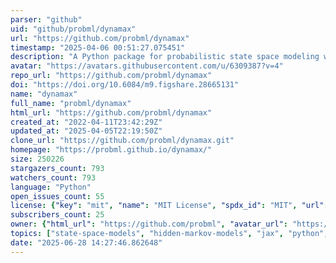 ```yaml
---
parser: "github"
uid: "github/probml/dynamax"
url: "https://github.com/probml/dynamax"
timestamp: "2025-04-06 00:51:27.075451"
description: "A Python package for probabilistic state space modeling with JAX"
avatar: "https://avatars.githubusercontent.com/u/6309387?v=4"
repo_url: "https://github.com/probml/dynamax"
doi: "https://doi.org/10.6084/m9.figshare.28665131"
name: "dynamax"
full_name: "probml/dynamax"
html_url: "https://github.com/probml/dynamax"
created_at: "2022-04-11T23:42:29Z"
updated_at: "2025-04-05T22:19:50Z"
clone_url: "https://github.com/probml/dynamax.git"
homepage: "https://probml.github.io/dynamax/"
size: 250226
stargazers_count: 793
watchers_count: 793
language: "Python"
open_issues_count: 55
license: {"key": "mit", "name": "MIT License", "spdx_id": "MIT", "url": "https://api.github.com/licenses/mit", "node_id": "MDc6TGljZW5zZTEz"}
subscribers_count: 25
owner: {"html_url": "https://github.com/probml", "avatar_url": "https://avatars.githubusercontent.com/u/6309387?v=4", "login": "probml", "type": "Organization"}
topics: ["state-space-models", "hidden-markov-models", "jax", "python", "kalman-filter"]
date: "2025-06-28 14:27:46.862648"
---
```

